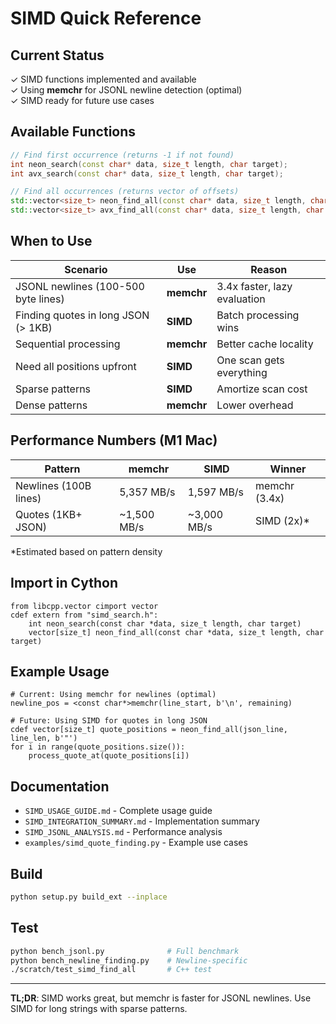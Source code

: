 # SIMD Quick Reference

## Current Status
✓ SIMD functions implemented and available  
✓ Using **memchr** for JSONL newline detection (optimal)  
✓ SIMD ready for future use cases

## Available Functions

```cpp
// Find first occurrence (returns -1 if not found)
int neon_search(const char* data, size_t length, char target);
int avx_search(const char* data, size_t length, char target);

// Find all occurrences (returns vector of offsets)
std::vector<size_t> neon_find_all(const char* data, size_t length, char target = '\n');
std::vector<size_t> avx_find_all(const char* data, size_t length, char target = '\n');
```

## When to Use

| Scenario | Use | Reason |
|----------|-----|--------|
| JSONL newlines (100-500 byte lines) | **memchr** | 3.4x faster, lazy evaluation |
| Finding quotes in long JSON (> 1KB) | **SIMD** | Batch processing wins |
| Sequential processing | **memchr** | Better cache locality |
| Need all positions upfront | **SIMD** | One scan gets everything |
| Sparse patterns | **SIMD** | Amortize scan cost |
| Dense patterns | **memchr** | Lower overhead |

## Performance Numbers (M1 Mac)

| Pattern | memchr | SIMD | Winner |
|---------|--------|------|--------|
| Newlines (100B lines) | 5,357 MB/s | 1,597 MB/s | memchr (3.4x) |
| Quotes (1KB+ JSON) | ~1,500 MB/s | ~3,000 MB/s | SIMD (2x)* |

*Estimated based on pattern density

## Import in Cython

```cython
from libcpp.vector cimport vector
cdef extern from "simd_search.h":
    int neon_search(const char *data, size_t length, char target)
    vector[size_t] neon_find_all(const char *data, size_t length, char target)
```

## Example Usage

```cython
# Current: Using memchr for newlines (optimal)
newline_pos = <const char*>memchr(line_start, b'\n', remaining)

# Future: Using SIMD for quotes in long JSON
cdef vector[size_t] quote_positions = neon_find_all(json_line, line_len, b'"')
for i in range(quote_positions.size()):
    process_quote_at(quote_positions[i])
```

## Documentation
- `SIMD_USAGE_GUIDE.md` - Complete usage guide
- `SIMD_INTEGRATION_SUMMARY.md` - Implementation summary
- `SIMD_JSONL_ANALYSIS.md` - Performance analysis
- `examples/simd_quote_finding.py` - Example use cases

## Build
```bash
python setup.py build_ext --inplace
```

## Test
```bash
python bench_jsonl.py              # Full benchmark
python bench_newline_finding.py    # Newline-specific
./scratch/test_simd_find_all       # C++ test
```

---
**TL;DR**: SIMD works great, but memchr is faster for JSONL newlines. Use SIMD for long strings with sparse patterns.
